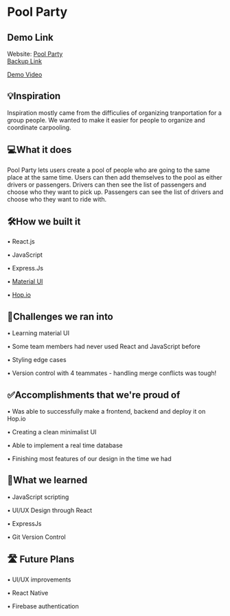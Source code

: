 # Pool Party

## Demo Link

Website: [Pool Party](https://mypoolparty.tech/)  
                [Backup Link](https://poolparty.hop.sh/)

[Demo Video](https://youtu.be/UEInrwiA_r8)

## 💡Inspiration

Inspiration mostly came from the difficulies of organizing tranportation for a group people. We wanted to make it easier for people to organize and coordinate carpooling.

## 💻What it does

Pool Party lets users create a pool of people who are going to the same place at the same time. Users can then add themselves to the pool as either drivers or passengers. Drivers can then see the list of passengers and choose who they want to pick up. Passengers can see the list of drivers and choose who they want to ride with.

## 🛠️How we built it

• React.js

• JavaScript

• Express.Js

• [Material UI](https://mui.com/)

• [Hop.io](https://hop.io/)

## 🛑Challenges we ran into

• Learning material UI

• Some team members had never used React and JavaScript before

• Styling edge cases

• Version control with 4 teammates - handling merge conflicts was tough!

## ✅Accomplishments that we're proud of

• Was able to successfully make a frontend, backend and deploy it on Hop.io 

• Creating a clean minimalist UI

• Able to implement a real time database

• Finishing most features of our design in the time we had

## 📖What we learned

• JavaScript scripting

• UI/UX Design through React

• ExpressJs

• Git Version Control

## 🛣️ Future Plans

• UI/UX improvements

• React Native

• Firebase authentication
